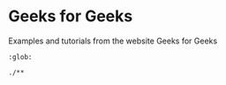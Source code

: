 # Geeks for Geeks

Examples and tutorials from the website Geeks for Geeks

```{toctree}
:glob:

./**
```